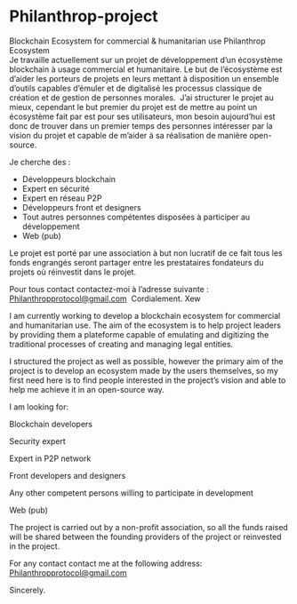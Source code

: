 # Philanthrop-project
Blockchain Ecosystem for commercial &amp; humanitarian use
Philanthrop Ecosystem  
Je travaille actuellement sur un projet de développement d’un écosystème blockchain à usage commercial et humanitaire. Le but de l’écosystème est d’aider les porteurs de projets en leurs mettant à disposition un ensemble d’outils capables d’émuler et de digitalisé les processus classique de création et de gestion de personnes morales.
  J’ai structurer le projet au mieux, cependant le but premier du projet est de mettre au point un écosystème fait par est pour ses utilisateurs, mon besoin aujourd’hui est donc de trouver dans un premier temps des personnes intéresser par la vision du projet et capable de m’aider à sa réalisation de manière open-source. 

Je cherche des : 
- Développeurs blockchain 
- Expert en sécurité 
- Expert en réseau P2P 
- Développeurs front et designers 
- Tout autres personnes compétentes disposées à participer au développement 
- Web (pub) 

Le projet est porté par une association à but non lucratif de ce fait tous les fonds engrangés seront partager entre les prestataires fondateurs du projets où réinvestit dans le projet. 

Pour tous contact contactez-moi à l’adresse suivante : Philanthropprotocol@gmail.com 
 Cordialement.
Xew

I am currently working to develop a blockchain ecosystem for commercial and humanitarian use. The aim of the ecosystem is to help project leaders by providing them a plateforme capable of emulating and digitizing the traditional processes of creating and managing legal entities.

I structured the project as well as possible, however the primary aim of the project is to develop an ecosystem made by the users themselves, so my first need here is to find people interested in the project’s vision and able to help me achieve it in an open-source way.

I am looking for:

Blockchain developers

Security expert

Expert in P2P network

Front developers and designers

Any other competent persons willing to participate in development

Web (pub)

The project is carried out by a non-profit association, so all the funds raised will be shared between the founding providers of the project or reinvested in the project.

For any contact contact me at the following address: Philanthropprotocol@gmail.com

Sincerely.
